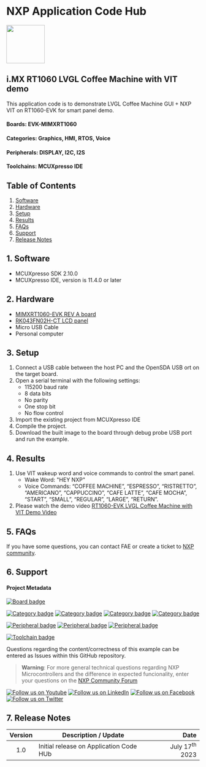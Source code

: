 # NXP Application Code Hub
[<img src="https://mcuxpresso.nxp.com/static/icon/nxp-logo-color.svg" width="100"/>](https://www.nxp.com)

## i.MX RT1060 LVGL Coffee Machine with VIT demo
This application code is to demonstrate LVGL Coffee Machine GUI + NXP VIT on RT1060-EVK for smart panel demo.

#### Boards: EVK-MIMXRT1060
#### Categories: Graphics, HMI, RTOS, Voice
#### Peripherals: DISPLAY, I2C, I2S
#### Toolchains: MCUXpresso IDE

## Table of Contents
1. [Software](#step1)
2. [Hardware](#step2)
3. [Setup](#step3)
4. [Results](#step4)
5. [FAQs](#step5) 
6. [Support](#step6)
7. [Release Notes](#step7)

## 1. Software<a name="step1"></a>
- MCUXpresso SDK 2.10.0
- MCUXpresso IDE, version is 11.4.0 or later

## 2. Hardware<a name="step2"></a>
- [MIMXRT1060-EVK REV A board](https://www.nxp.com/design/development-boards/i-mx-evaluation-and-development-boards/i-mx-rt1060-evaluation-kit:MIMXRT1060-EVKB)
- [RK043FN02H-CT LCD panel](https://www.nxp.com/design/development-boards/i-mx-evaluation-and-development-boards/4-3-lcd-panel:RK043FN02H-CT)
- Micro USB Cable
- Personal computer

## 3. Setup<a name="step3"></a>
1. Connect a USB cable between the host PC and the OpenSDA USB ort on the target board.
1. Open a serial terminal with the following settings:
   - 115200 baud rate
   - 8 data bits
   - No parity
   - One stop bit
   - No flow control
1. Import the existing project from MCUXpresso IDE
1. Compile the project.
1. Download the built image to the board through debug probe USB port and run the example.

## 4. Results<a name="step4"></a>
1. Use VIT wakeup word and voice commands to control the smart panel.
   - Wake Word: "HEY NXP"
   - Voice Commands: “COFFEE MACHINE”, “ESPRESSO”, “RISTRETTO”, “AMERICANO”, 
“CAPPUCCINO”, “CAFE LATTE”, “CAFE MOCHA”, “START”, “SMALL”, 
“REGULAR”, “LARGE”, “RETURN”.
1. Please watch the demo video
[RT1060-EVK LVGL Coffee Machine with VIT Demo Video](https://github.com/nxp-appcodehub/dm-lvgl-vit-rt1060/blob/main/LVGL%20Coffee%20Machine%20with%20VIT%20demo%20video.MOV)

## 5. FAQs<a name="step5"></a>
If you have some questions, you can contact FAE or create a ticket to [NXP community](https://community.nxp.com/).

## 6. Support<a name="step6"></a>
#### Project Metadata
<!----- Boards ----->
[![Board badge](https://img.shields.io/badge/Board-EVK&ndash;MIMXRT1060-blue)](https://github.com/search?q=org%3Anxp-appcodehub+EVK-MIMXRT1060+in%3Areadme&type=Repositories)

<!----- Categories ----->
[![Category badge](https://img.shields.io/badge/Category-GRAPHICS-yellowgreen)](https://github.com/search?q=org%3Anxp-appcodehub+graphics+in%3Areadme&type=Repositories) [![Category badge](https://img.shields.io/badge/Category-HMI-yellowgreen)](https://github.com/search?q=org%3Anxp-appcodehub+hmi+in%3Areadme&type=Repositories) [![Category badge](https://img.shields.io/badge/Category-RTOS-yellowgreen)](https://github.com/search?q=org%3Anxp-appcodehub+rtos+in%3Areadme&type=Repositories) [![Category badge](https://img.shields.io/badge/Category-VOICE-yellowgreen)](https://github.com/search?q=org%3Anxp-appcodehub+voice+in%3Areadme&type=Repositories)

<!----- Peripherals ----->
[![Peripheral badge](https://img.shields.io/badge/Peripheral-DISPLAY-yellow)](https://github.com/search?q=org%3Anxp-appcodehub+display+in%3Areadme&type=Repositories) [![Peripheral badge](https://img.shields.io/badge/Peripheral-I2C-yellow)](https://github.com/search?q=org%3Anxp-appcodehub+i2c+in%3Areadme&type=Repositories) [![Peripheral badge](https://img.shields.io/badge/Peripheral-I2S-yellow)](https://github.com/search?q=org%3Anxp-appcodehub+i2s+in%3Areadme&type=Repositories)

<!----- Toolchains ----->
[![Toolchain badge](https://img.shields.io/badge/Toolchain-MCUXPRESSO%20IDE-orange)](https://github.com/search?q=org%3Anxp-appcodehub+mcux+in%3Areadme&type=Repositories)

Questions regarding the content/correctness of this example can be entered as Issues within this GitHub repository.

>**Warning**: For more general technical questions regarding NXP Microcontrollers and the difference in expected funcionality, enter your questions on the [NXP Community Forum](https://community.nxp.com/)

[![Follow us on Youtube](https://img.shields.io/badge/Youtube-Follow%20us%20on%20Youtube-red.svg)](https://www.youtube.com/@NXP_Semiconductors)
[![Follow us on LinkedIn](https://img.shields.io/badge/LinkedIn-Follow%20us%20on%20LinkedIn-blue.svg)](https://www.linkedin.com/company/nxp-semiconductors)
[![Follow us on Facebook](https://img.shields.io/badge/Facebook-Follow%20us%20on%20Facebook-blue.svg)](https://www.facebook.com/nxpsemi/)
[![Follow us on Twitter](https://img.shields.io/badge/Twitter-Follow%20us%20on%20Twitter-white.svg)](https://twitter.com/NXP)

## 7. Release Notes<a name="step7"></a>
| Version | Description / Update                           | Date                        |
|:-------:|------------------------------------------------|----------------------------:|
| 1.0     | Initial release on Application Code HUb        | July 17<sup>th</sup> 2023 |

